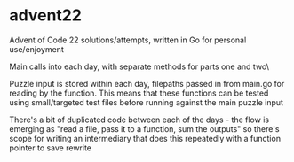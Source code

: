 # advent22
Advent of Code 22 solutions/attempts, written in Go for personal use/enjoyment

Main calls into each day, with separate methods for parts one and two\

Puzzle input is stored within each day, filepaths passed in from main.go for reading by the function.  This means that these functions can be tested using small/targeted test files before running against the main puzzle input

There's a bit of duplicated code between each of the days - the flow is emerging as "read a file, pass it to a function, sum the outputs" so there's scope for writing an intermediary that does this repeatedly with a function pointer to save rewrite
